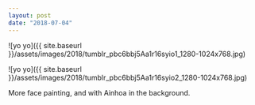 ```yaml
---
layout: post
date: "2018-07-04"
---
```


![yo yo]({{ site.baseurl }}/assets/images/2018/tumblr_pbc6bbj5Aa1r16syio1_1280-1024x768.jpg)

![yo yo]({{ site.baseurl }}/assets/images/2018/tumblr_pbc6bbj5Aa1r16syio2_1280-1024x768.jpg)

More face painting, and with Ainhoa in the background.
